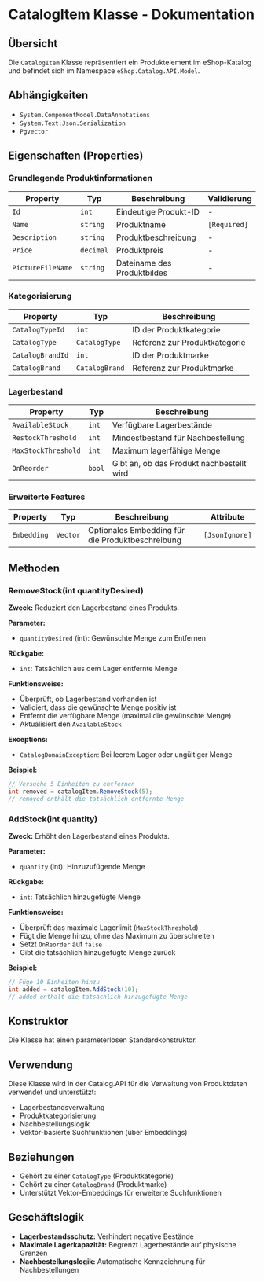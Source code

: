 # CatalogItem Klasse - Dokumentation

## Übersicht
Die `CatalogItem` Klasse repräsentiert ein Produktelement im eShop-Katalog und befindet sich im Namespace `eShop.Catalog.API.Model`.

## Abhängigkeiten
- `System.ComponentModel.DataAnnotations`
- `System.Text.Json.Serialization`
- `Pgvector`

## Eigenschaften (Properties)

### Grundlegende Produktinformationen
| Property | Typ | Beschreibung | Validierung |
|----------|-----|--------------|-------------|
| `Id` | `int` | Eindeutige Produkt-ID | - |
| `Name` | `string` | Produktname | `[Required]` |
| `Description` | `string` | Produktbeschreibung | - |
| `Price` | `decimal` | Produktpreis | - |
| `PictureFileName` | `string` | Dateiname des Produktbildes | - |

### Kategorisierung
| Property | Typ | Beschreibung |
|----------|-----|--------------|
| `CatalogTypeId` | `int` | ID der Produktkategorie |
| `CatalogType` | `CatalogType` | Referenz zur Produktkategorie |
| `CatalogBrandId` | `int` | ID der Produktmarke |
| `CatalogBrand` | `CatalogBrand` | Referenz zur Produktmarke |

### Lagerbestand
| Property | Typ | Beschreibung |
|----------|-----|--------------|
| `AvailableStock` | `int` | Verfügbare Lagerbestände |
| `RestockThreshold` | `int` | Mindestbestand für Nachbestellung |
| `MaxStockThreshold` | `int` | Maximum lagerfähige Menge |
| `OnReorder` | `bool` | Gibt an, ob das Produkt nachbestellt wird |

### Erweiterte Features
| Property | Typ | Beschreibung | Attribute |
|----------|-----|--------------|-----------|
| `Embedding` | `Vector` | Optionales Embedding für die Produktbeschreibung | `[JsonIgnore]` |

## Methoden

### RemoveStock(int quantityDesired)
**Zweck:** Reduziert den Lagerbestand eines Produkts.

**Parameter:**
- `quantityDesired` (int): Gewünschte Menge zum Entfernen

**Rückgabe:** 
- `int`: Tatsächlich aus dem Lager entfernte Menge

**Funktionsweise:**
- Überprüft, ob Lagerbestand vorhanden ist
- Validiert, dass die gewünschte Menge positiv ist
- Entfernt die verfügbare Menge (maximal die gewünschte Menge)
- Aktualisiert den `AvailableStock`

**Exceptions:**
- `CatalogDomainException`: Bei leerem Lager oder ungültiger Menge

**Beispiel:**
```csharp
// Versuche 5 Einheiten zu entfernen
int removed = catalogItem.RemoveStock(5);
// removed enthält die tatsächlich entfernte Menge
```

### AddStock(int quantity)
**Zweck:** Erhöht den Lagerbestand eines Produkts.

**Parameter:**
- `quantity` (int): Hinzuzufügende Menge

**Rückgabe:** 
- `int`: Tatsächlich hinzugefügte Menge

**Funktionsweise:**
- Überprüft das maximale Lagerlimit (`MaxStockThreshold`)
- Fügt die Menge hinzu, ohne das Maximum zu überschreiten
- Setzt `OnReorder` auf `false`
- Gibt die tatsächlich hinzugefügte Menge zurück

**Beispiel:**
```csharp
// Füge 10 Einheiten hinzu
int added = catalogItem.AddStock(10);
// added enthält die tatsächlich hinzugefügte Menge
```

## Konstruktor
Die Klasse hat einen parameterlosen Standardkonstruktor.

## Verwendung
Diese Klasse wird in der Catalog.API für die Verwaltung von Produktdaten verwendet und unterstützt:
- Lagerbestandsverwaltung
- Produktkategorisierung  
- Nachbestellungslogik
- Vektor-basierte Suchfunktionen (über Embeddings)

## Beziehungen
- Gehört zu einer `CatalogType` (Produktkategorie)
- Gehört zu einer `CatalogBrand` (Produktmarke)
- Unterstützt Vektor-Embeddings für erweiterte Suchfunktionen

## Geschäftslogik
- **Lagerbestandsschutz:** Verhindert negative Bestände
- **Maximale Lagerkapazität:** Begrenzt Lagerbestände auf physische Grenzen
- **Nachbestellungslogik:** Automatische Kennzeichnung für Nachbestellungen
